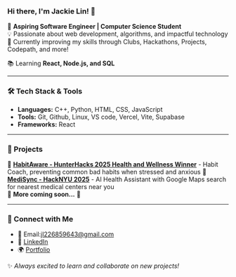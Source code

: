 ### Hi there, I'm Jackie Lin! 👋

🚀 **Aspiring Software Engineer | Computer Science Student**  
💡 Passionate about web development, algorithms, and impactful technology  
🎯 Currently improving my skills through Clubs, Hackathons, Projects, Codepath, and more!

📚 Learning **React, Node.js, and SQL**  

---

### 🛠 Tech Stack & Tools

- **Languages:** C++, Python, HTML, CSS, JavaScript
- **Tools:** Git, Github, Linux, VS code, Vercel, Vite, Supabase
- **Frameworks:** React


---

### 🚀 Projects

🔹 [**HabitAware - HunterHacks 2025 Health and Wellness Winner**](https://devpost.com/software/habitaware?ref_content=my-projects-tab&ref_feature=my_projects) - Habit Coach, preventing common bad habits when stressed and anxious
🔹 **[MediSync - HackNYU 2025]()** - AI Health Assistant with Google Maps search for nearest medical centers near you  
🔹 **More coming soon...** 🚀

---

### 📌 Connect with Me

- 📧 Email:jl226859643@gmail.com
- 💼 [LinkedIn](https://www.linkedin.com/in/jackie-lin-0119162b9/)
- 🌍 [Portfolio](https://jlin159.netlify.app/)

✨ _Always excited to learn and collaborate on new projects!_
